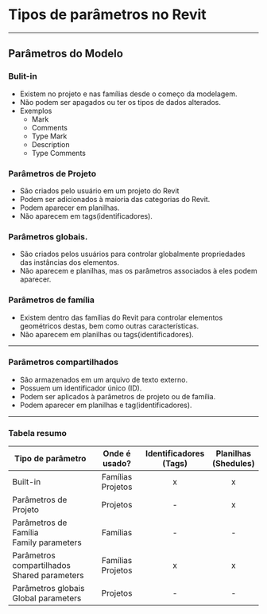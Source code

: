 # Tipos de parâmetros no Revit

---------

## Parâmetros do Modelo

### Bulit-in

   * Existem no projeto e nas famílias desde o começo da modelagem.
   * Não podem ser apagados ou ter os tipos de dados alterados.
   * Exemplos
     * Mark
     * Comments
     * Type Mark
     * Description
     * Type Comments
  
### Parâmetros de Projeto

   * São criados pelo usuário em um projeto do Revit
   * Podem ser adicionados à maioria das categorias do Revit.
   * Podem aparecer em planilhas.
   * Não aparecem em tags(identificadores).
  
### Parâmetros globais.
   
   * São criados pelos usuários para controlar globalmente propriedades das instâncias dos elementos.
   * Não aparecem e planilhas, mas os parâmetros associados à eles podem aparecer.

### Parâmetros de família
   
   * Existem dentro das famílias do Revit para controlar elementos geométricos destas, bem como outras características.
   * Não aparecem em planilhas ou tags(identificadores).

----------

### Parâmetros compartilhados
   
   * São armazenados em um arquivo de texto externo.
   * Possuem um identificador único (ID).
   * Podem ser aplicados à parâmetros de projeto ou de família.
   * Podem aparecer em planilhas e tag(identificadores).

-------


### Tabela resumo

| Tipo de parâmetro                              	|     Onde é usado?    	| Identificadores<br>(Tags) 	| Planilhas<br>(Shedules) 	|
|------------------------------------------------	|:--------------------:	|:-------------------------:	|:-----------------------:	|
| Built-in                                       	| Famílias<br>Projetos 	|             x             	|            x            	|
| Parâmetros de Projeto                          	|       Projetos       	|             -             	|            x            	|
| Parâmetros de Família<br>Family parameters     	|       Famílias       	|             -             	|            -            	|
| Parâmetros compartilhados<br>Shared parameters 	| Famílias<br>Projetos 	|             x             	|            x            	|
| Parâmetros globais<br>Global parameters        	|       Projetos       	|             -             	|            -            	|